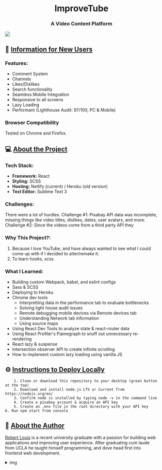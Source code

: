<h1 align="center">ImproveTube</h1>
<h3 align="center">A Video Content Platform</h1>
<img src="https://i.imgur.com/WbHj7f5.png">

## 📜 [Information for New Users ](#this-link-is-just-for-styling)

### Features:
- Comment System
- Channels
- Likes/Dislikes
- Search functionality
- Seamless Mobile Integration
- Responsive to all screens
- Lazy Loading
- Performant (Lighthouse Audit: 97/100, PC & Mobile)

### Browser Compatibility
Tested on Chrome and Firefox.

## 💻 [About the Project](#this-link-is-just-for-styling)
### Tech Stack:
* **Framework:** React
* **Styling:** SCSS 
* **Hosting:** Netlify (current) / Heroku (old version)
* **Text Editor:** Sublime Text 3

### Challenges:
There were a lot of hurdles. 
Challenge #1: Pixabay API data was incomplete, missing things like video titles, dislikes, dates, user avatars, and more.
Challenge #2: Since the videos come from a third party API they  

### Why This Project?:
1. Because I love YouTube, and have always wanted to see what I could come up with if I decided to alter/remake it. 
2. To learn hooks, scss

### What I Learned:
- Building custom Webpack, babel, and eslint configs
- Sass & SCSS
- Deploying to Heroku
- Chrome dev tools 
	* Interpretting data in the performance tab to evaluate bottlenecks
	* Solving light house audit issues
	* Remote debugging mobile devices via Remote devices tab
	* Understanding Network tab information 
	* Using source maps
- Using React Dev Tools to analyze state & react-router data
- Using React Profiler's Flamegraph to snuff out unnecessary re-rendering
- React lazy & suspense
- Intersection observer API to create infinite scrolling
- How to implement custom lazy loading using vanilla JS

## ⚙️  [Instructions to Deploy Locally](#this-link-is-just-for-styling)

		1. Clone or download this repository to your desktop (green button at the top)
		2. Download and install node.js LTS or Current from https://nodejs.org/en/
		3. Confirm node is installed by typing node -v in the command line
		4. Create a pixabay account & acquire an API key
		5. Create an .env file in the root directory with your API key
    6. Run npm start from console
    
    

## 🧑 [About the Author](#this-link-is-just-for-styling)
[Robert Louis](https://github.com/Roblouisck) is a recent university graduate with a passion for building web applications and improving user experience. After graduating cum laude from UCLA he taught himself programming, and dove head first into frontend web development.

<details>
  <summary>img</summary>
<img src="https://i.imgur.com/cTMP7qW.jpg?1">
</details>
